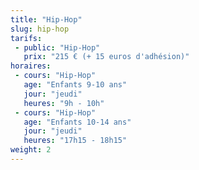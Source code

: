 ```yaml
---
title: "Hip-Hop"
slug: hip-hop
tarifs:
 - public: "Hip-Hop"
   prix: "215 € (+ 15 euros d'adhésion)"
horaires:
 - cours: "Hip-Hop"
   age: "Enfants 9-10 ans"
   jour: "jeudi"
   heures: "9h - 10h"
 - cours: "Hip-Hop"
   age: "Enfants 10-14 ans"
   jour: "jeudi"
   heures: "17h15 - 18h15"
weight: 2
---
```

